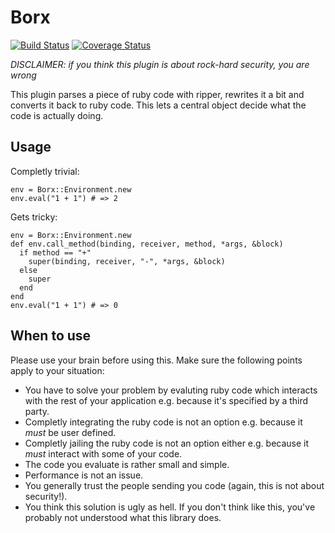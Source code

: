 Borx
=====

[![Build Status](https://travis-ci.org/hannesg/borx.png?branch=master)](https://travis-ci.org/hannesg/borx)
[![Coverage Status](https://coveralls.io/repos/hannesg/borx/badge.png?branch=master)](https://coveralls.io/r/hannesg/borx)

*DISCLAIMER: if you think this plugin is about rock-hard security, you are wrong*

This plugin parses a piece of ruby code with ripper, rewrites it a bit and converts it back to ruby code.
This lets a central object decide what the code is actually doing.

Usage
-----------------

Completly trivial:

    env = Borx::Environment.new
    env.eval("1 + 1") # => 2

Gets tricky:

    env = Borx::Environment.new
    def env.call_method(binding, receiver, method, *args, &block)
      if method == "+"
        super(binding, receiver, "-", *args, &block)
      else
        super
      end
    end
    env.eval("1 + 1") # => 0

When to use
----------------

Please use your brain before using this. Make sure the following points apply to your situation:

  - You have to solve your problem by evaluting ruby code which interacts with the rest of your application e.g. because it's specified by a third party.
  - Completly integrating the ruby code is not an option e.g. because it *must* be user defined.
  - Completly jailing the ruby code is not an option either e.g. because it *must* interact with some of your code.
  - The code you evaluate is rather small and simple.
  - Performance is not an issue.
  - You generally trust the people sending you code (again, this is not about security!).
  - You think this solution is ugly as hell. If you don't think like this, you've probably not understood what this library does.


